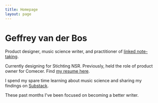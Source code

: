 ```yaml
---
title: Homepage
layout: page 
---
```


# Geffrey van der Bos

Product designer, music science writer, and practitioner of [linked note-taking](/notetaking/).

Currently designing for Stichting NSR. Previously, held the role of product owner for Comecer. Find [my resume here](/resume/).

I spend my spare time learning about music science and sharing my findings on [Substack](https://geffrey.substack.com).

These past months I've been focused on becoming a better writer.